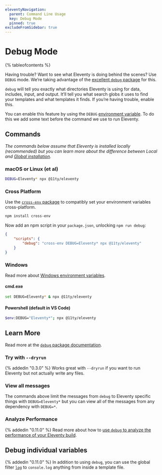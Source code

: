 ```yaml
---
eleventyNavigation:
  parent: Command Line Usage
  key: Debug Mode
  pinned: true
excludeFromSidebar: true
---
```


# Debug Mode

{% tableofcontents %}

Having trouble? Want to see what Eleventy is doing behind the scenes? Use `DEBUG` mode. We’re taking advantage of the [excellent `debug` package](https://www.npmjs.com/package/debug) for this.

`debug` will tell you exactly what directories Eleventy is using for data, includes, input, and output. It’ll tell you what search globs it uses to find your templates and what templates it finds. If you’re having trouble, enable this.

You can enable this feature by using the `DEBUG` [environment variable](/docs/environment-vars/). To do this we add some text before the command we use to run Eleventy.

## Commands

_The commands below assume that Eleventy is installed locally (recommended) but you can learn more about the difference between Local and [Global installation](/docs/global-installation/)._

### macOS or Linux (et al)

```sh
DEBUG=Eleventy* npx @11ty/eleventy
```

### Cross Platform

Use the [`cross-env` package](https://github.com/kentcdodds/cross-env) to compatibly set your environment variables cross-platform.

```sh
npm install cross-env
```

Now add an npm script in your `package.json`, unlocking `npm run debug`:

```json
{
	"scripts": {
		"debug": "cross-env DEBUG=Eleventy* npx @11ty/eleventy"
	}
}
```

### Windows

Read more about [Windows environment variables](https://www.npmjs.com/package/debug#windows-command-prompt-notes).

#### cmd.exe

```sh
set DEBUG=Eleventy* & npx @11ty/eleventy
```

#### Powershell (default in VS Code)

```sh
$env:DEBUG="Eleventy*"; npx @11ty/eleventy
```

## Learn More

Read more at the [`debug` package documentation](https://www.npmjs.com/package/debug).

### Try with `--dryrun`

{% addedin "0.3.0" %} Works great with `--dryrun` if you want to run Eleventy but not actually write any files.

### View all messages

The commands above limit the messages from `debug` to Eleventy specific things with `DEBUG=Eleventy*` but you can view all of the messages from any dependency with `DEBUG=*`.

### Analyze Performance

{% addedin "0.11.0" %} Read more about how to [use `debug` to analyze the performance of your Eleventy build](/docs/debug-performance/).

## Debug individual variables

{% addedin "0.11.0" %} In addition to using `debug`, you can use the global filter [`log`](/docs/filters/log/) to `console.log` anything from inside a template file.
